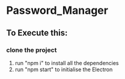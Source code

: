 # Password_Manager

## To Execute this:
### clone the project 
1. run "npm i" to install all the dependencies
2. run "npm start" to initialise the Electron 
